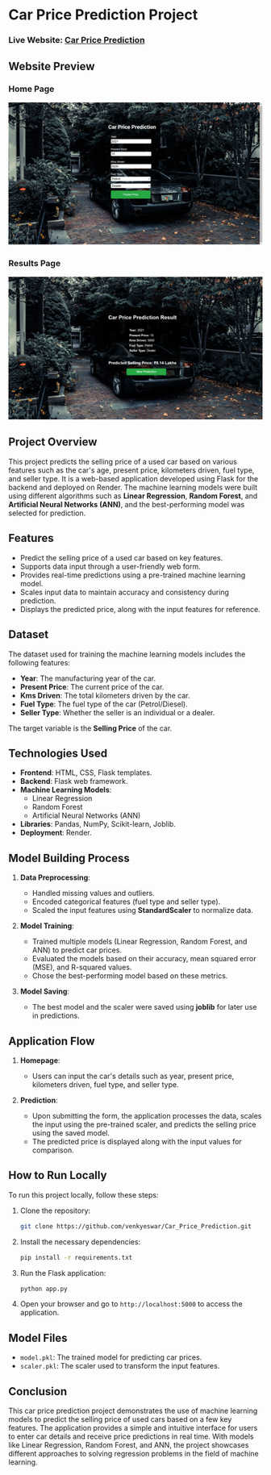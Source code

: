# Car Price Prediction Project

### Live Website: [Car Price Prediction](https://car-price-prediction-project.onrender.com/)


## Website Preview
### Home Page
![Homepage](static/website_screenshots/home.png)
### Results Page
![Prediction Result](static/website_screenshots/result.png)

## Project Overview

This project predicts the selling price of a used car based on various features such as the car's age, present price, kilometers driven, fuel type, and seller type. It is a web-based application developed using Flask for the backend and deployed on Render. The machine learning models were built using different algorithms such as **Linear Regression**, **Random Forest**, and **Artificial Neural Networks (ANN)**, and the best-performing model was selected for prediction.

## Features

- Predict the selling price of a used car based on key features.
- Supports data input through a user-friendly web form.
- Provides real-time predictions using a pre-trained machine learning model.
- Scales input data to maintain accuracy and consistency during prediction.
- Displays the predicted price, along with the input features for reference.

## Dataset

The dataset used for training the machine learning models includes the following features:

- **Year**: The manufacturing year of the car.
- **Present Price**: The current price of the car.
- **Kms Driven**: The total kilometers driven by the car.
- **Fuel Type**: The fuel type of the car (Petrol/Diesel).
- **Seller Type**: Whether the seller is an individual or a dealer.

The target variable is the **Selling Price** of the car.

## Technologies Used

- **Frontend**: HTML, CSS, Flask templates.
- **Backend**: Flask web framework.
- **Machine Learning Models**: 
  - Linear Regression
  - Random Forest
  - Artificial Neural Networks (ANN)
- **Libraries**: Pandas, NumPy, Scikit-learn, Joblib.
- **Deployment**: Render.

## Model Building Process

1. **Data Preprocessing**: 
   - Handled missing values and outliers.
   - Encoded categorical features (fuel type and seller type).
   - Scaled the input features using **StandardScaler** to normalize data.
  
2. **Model Training**: 
   - Trained multiple models (Linear Regression, Random Forest, and ANN) to predict car prices.
   - Evaluated the models based on their accuracy, mean squared error (MSE), and R-squared values.
   - Chose the best-performing model based on these metrics.

3. **Model Saving**: 
   - The best model and the scaler were saved using **joblib** for later use in predictions.

## Application Flow

1. **Homepage**:
   - Users can input the car's details such as year, present price, kilometers driven, fuel type, and seller type.
   
2. **Prediction**:
   - Upon submitting the form, the application processes the data, scales the input using the pre-trained scaler, and predicts the selling price using the saved model.
   - The predicted price is displayed along with the input values for comparison.

## How to Run Locally

To run this project locally, follow these steps:

1. Clone the repository:
   ```bash
   git clone https://github.com/venkyeswar/Car_Price_Prediction.git
   ```

2. Install the necessary dependencies:
   ```bash
   pip install -r requirements.txt
   ```

3. Run the Flask application:
   ```bash
   python app.py
   ```

4. Open your browser and go to `http://localhost:5000` to access the application.

## Model Files

- `model.pkl`: The trained model for predicting car prices.
- `scaler.pkl`: The scaler used to transform the input features.

## Conclusion

This car price prediction project demonstrates the use of machine learning models to predict the selling price of used cars based on a few key features. The application provides a simple and intuitive interface for users to enter car details and receive price predictions in real time. With models like Linear Regression, Random Forest, and ANN, the project showcases different approaches to solving regression problems in the field of machine learning.
